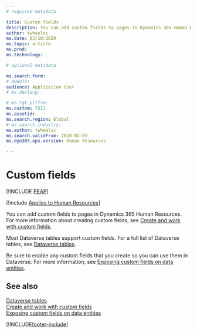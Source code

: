 ```yaml
---
# required metadata

title: Custom fields
description: You can add custom fields to pages in Dynamics 365 Human Resources. 
author: twheeloc
ms.date: 03/10/2020
ms.topic: article
ms.prod: 
ms.technology: 

# optional metadata

ms.search.form: 
# ROBOTS: 
audience: Application User
# ms.devlang: 

# ms.tgt_pltfrm: 
ms.custom: 7521
ms.assetid: 
ms.search.region: Global
# ms.search.industry: 
ms.author: twheeloc
ms.search.validFrom: 2020-02-03
ms.dyn365.ops.version: Human Resources

---
```


# Custom fields


[!INCLUDE [PEAP](../includes/peap-1.md)]

[!include [Applies to Human Resources](../includes/applies-to-hr.md)]



You can add custom fields to pages in Dynamics 365 Human Resources. For more information about creating custom fields, see [Create and work with custom fields](/dynamics365/unified-operations/fin-and-ops/get-started/user-defined-fields).

Most Dataverse tables support custom fields. For a full list of Dataverse tables, see [Dataverse tables](./hr-developer-entities.md). 

Be sure to enable any custom fields that you create so you can use them in Dataverse. For more information, see [Exposing custom fields on data entities](/dynamics365/unified-operations/fin-and-ops/get-started/user-defined-fields#exposing-custom-fields-on-data-entities).

## See also

[Dataverse tables](./hr-developer-entities.md)</br>
[Create and work with custom fields](/dynamics365/unified-operations/fin-and-ops/get-started/user-defined-fields)</br>
[Exposing custom fields on data entities](/dynamics365/unified-operations/fin-and-ops/get-started/user-defined-fields#exposing-custom-fields-on-data-entities)

[!INCLUDE[footer-include](../includes/footer-banner.md)]
